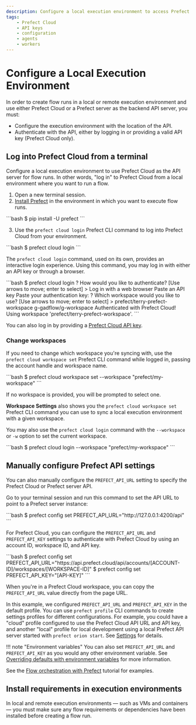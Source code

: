 ```yaml
---
description: Configure a local execution environment to access Prefect Cloud.
tags:
    - Prefect Cloud
    - API keys
    - configuration
    - agents
    - workers
---
```


# Configure a Local Execution Environment

In order to create flow runs in a local or remote execution environment and use either Prefect Cloud or a Prefect server as the backend API server, you must: 

- Configure the execution environment with the location of the API. 
- Authenticate with the API, either by logging in or providing a valid API key (Prefect Cloud only).

## Log into Prefect Cloud from a terminal <span class="badge cloud"></span>

Configure a local execution environment to use Prefect Cloud as the API server for flow runs. In other words, "log in" to Prefect Cloud from a local environment where you want to run a flow.

1. Open a new terminal session.
2. [Install Prefect](/getting-started/installation/) in the environment in which you want to execute flow runs.

<div class="terminal">
```bash
$ pip install -U prefect
```
</div>

3. Use the `prefect cloud login` Prefect CLI command to log into Prefect Cloud from your environment.

<div class="terminal">
```bash
$ prefect cloud login
```
</div>

The `prefect cloud login` command, used on its own, provides an interactive login experience. Using this command, you may log in with either an API key or through a browser.

<div class="terminal">
```bash
$ prefect cloud login
? How would you like to authenticate? [Use arrows to move; enter to select]
> Log in with a web browser
    Paste an API key
Paste your authentication key:
? Which workspace would you like to use? [Use arrows to move; enter to select]
> prefect/terry-prefect-workspace
    g-gadflow/g-workspace
Authenticated with Prefect Cloud! Using workspace 'prefect/terry-prefect-workspace'.
```
</div>

You can also log in by providing a [Prefect Cloud API key](/ui/cloud-api-keys/).

### Change workspaces

If you need to change which workspace you're syncing with, use the `prefect cloud workspace set` Prefect CLI command while logged in, passing the account handle and workspace name.

<div class="terminal">
```bash
$ prefect cloud workspace set --workspace "prefect/my-workspace"
```
</div>

If no workspace is provided, you will be prompted to select one.

**Workspace Settings** also shows you the `prefect cloud workspace set` Prefect CLI command you can use to sync a local execution environment with a given workspace.

You may also use the `prefect cloud login` command with the `--workspace` or `-w` option to set the current workspace.

<div class="terminal">
```bash
$ prefect cloud login --workspace "prefect/my-workspace"
```
</div>

## Manually configure Prefect API settings

You can also manually configure the `PREFECT_API_URL` setting to specify the Prefect Cloud or Prefect server API.

Go to your terminal session and run this command to set the API URL to point to a Prefect server instance:

<div class='terminal'>
```bash
$ prefect config set PREFECT_API_URL="http://127.0.0.1:4200/api"
```
</div>

For Prefect Cloud, you can configure the `PREFECT_API_URL` and `PREFECT_API_KEY` settings to authenticate with Prefect Cloud by using an account ID, workspace ID, and API key.

<div class="terminal">
```bash
$ prefect config set PREFECT_API_URL="https://api.prefect.cloud/api/accounts/[ACCOUNT-ID]/workspaces/[WORKSPACE-ID]"
$ prefect config set PREFECT_API_KEY="[API-KEY]"
```
</div>

When you're in a Prefect Cloud workspace, you can copy the `PREFECT_API_URL` value directly from the page URL.

In this example, we configured `PREFECT_API_URL` and `PREFECT_API_KEY` in the default profile. You can use `prefect profile` CLI commands to create settings profiles for different configurations. For example, you could have a "cloud" profile configured to use the Prefect Cloud API URL and API key, and another "local" profile for local development using a local Prefect API server started with `prefect orion start`. See [Settings](/concepts/settings/) for details.

!!! note "Environment variables"
    You can also set `PREFECT_API_URL` and `PREFECT_API_KEY` as you would any other environment variable. See [Overriding defaults with environment variables](/concepts/settings/#overriding-defaults-with-environment-variables) for more information.

See the [Flow orchestration with Prefect](/tutorials/orion/) tutorial for examples.

## Install requirements in execution environments

In local and remote execution environments &mdash; such as VMs and containers &mdash; you must make sure any flow requirements or dependencies have been installed before creating a flow run.